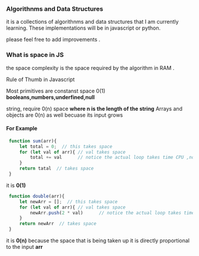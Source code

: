### Algorithnms and Data Structures 
it is a collections of algorithnms and data structures that I am currently learning.
These implementations will be in javascript or python.

please feel free to add improvements .

### What is space in JS
 
 the space complexity is the space required by the algorithm in RAM .

 Rule of Thumb in Javascript 

Most primitives are constanst space 0(1) **booleans,numbers,underfined,null**

string, require 0(n) space **where n is the length of the string**
Arrays and objects are 0(n) as well becuase its input grows


#### For Example
 ```javascript
  function sum(arr){
      let total = 0;  // this takes space
      for (let val of arr){ // val takes space
          total += val      // notice the actual loop takes time CPU ,not time
      }
      return tatal  // takes space
  }
```
it is **0(1)**  

 ```javascript
  function double(arr){
      let newArr = [];  // this takes space
      for (let val of arr){ // val takes space
          newArr.push(2 * val)      // notice the actual loop takes time CPU ,not time
      }
      return newArr  // takes space
  }
```
it is **0(n)** because the space that is being taken up it is directly proportional to the input **arr**